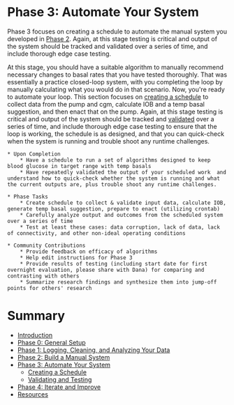 # Phase 3: Automate Your System

Phase 3 focuses on creating a schedule to automate the manual system you developed in [Phase 2](docs/Build-manual-system/considerations.md). Again, at this stage testing is critical and output of the system should be tracked and validated over a series of time, and include thorough edge case testing.

At this stage, you should have a suitable algorithm to manually recommend necessary changes to basal rates that you have tested thoroughly. That was essentially a practice closed-loop system, with you completing the loop by manually calculating what you would do in that scenario. Now, you're ready to automate your loop. This section focuses on [creating a schedule](create-schedule.md) to collect data from the pump and cgm, calculate IOB and a temp basal suggestion, and then enact that on the pump. Again, at this stage testing is critical and output of the system should be tracked and [validated](validate-output.md) over a series of time, and include thorough edge case testing to ensure that the loop is working, the schedule is as designed, and that you can quick-check when the system is running and trouble shoot any runtime challenges.

	* Upon Completion
		* Have a schedule to run a set of algorithms designed to keep blood glucose in target range with temp basals
		* Have repeatedly validated the output of your scheduled work  and understand how to quick-check whether the system is running and what the current outputs are, plus trouble shoot any runtime challenges.

	* Phase Tasks
		* Create schedule to collect & validate input data, calculate IOB, generate temp basal suggestion, prepare to enact (utilizing crontab)
		* Carefully analyze output and outcomes from the scheduled system over a series of time
		* Test at least these cases: data corruption, lack of data, lack of connectivity, and other non-ideal operating conditions

	* Community Contributions
		* Provide feedback on efficacy of algorithms
		* Help edit instructions for Phase 3
		* Provide results of testing (including start date for first overnight evaluation, please share with Dana) for comparing and contrasting with others
		* Summarize research findings and synthesize them into jump-off points for others' research


# Summary

* [Introduction](README.md)
* [Phase 0: General Setup](docs/getting-started/setup.md)
* [Phase 1: Logging, Cleaning, and Analyzing Your Data](docs/Log-clean-analyze-with-openaps-tools/log-clean-analyze.md)
* [Phase 2: Build a Manual System](docs/Build-manual-system/considerations.md)
* [Phase 3: Automate Your System](docs/Automate-system/considerations.md)
   * [Creating a Schedule](docs/Automate-system/create-schedule.md)
   * [Validating and Testing](docs/Automate-system/validate-output.md)
* [Phase 4: Iterate and Improve](docs/Iterate-improve/improvement-projects.md)
* [Resources](docs/Resources/resources.md)
